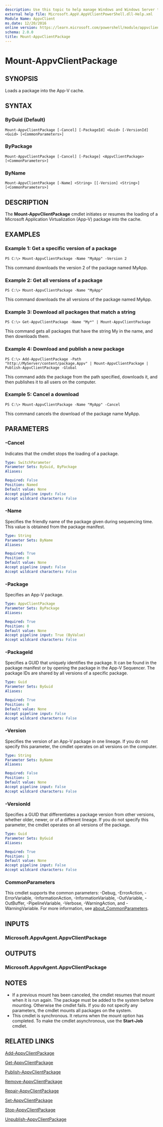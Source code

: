 ```yaml
---
description: Use this topic to help manage Windows and Windows Server technologies with Windows PowerShell.
external help file: Microsoft.AppV.AppVClientPowerShell.dll-Help.xml
Module Name: AppvClient
ms.date: 12/20/2016
online version: https://learn.microsoft.com/powershell/module/appvclient/mount-appvclientpackage?view=windowsserver2016-ps&wt.mc_id=ps-gethelp
schema: 2.0.0
title: Mount-AppvClientPackage
---
```


# Mount-AppvClientPackage

## SYNOPSIS
Loads a package into the App-V cache.

## SYNTAX

### ByGuid (Default)
```
Mount-AppvClientPackage [-Cancel] [-PackageId] <Guid> [-VersionId] <Guid> [<CommonParameters>]
```

### ByPackage
```
Mount-AppvClientPackage [-Cancel] [-Package] <AppvClientPackage> [<CommonParameters>]
```

### ByName
```
Mount-AppvClientPackage [-Name] <String> [[-Version] <String>] [<CommonParameters>]
```

## DESCRIPTION
The **Mount-AppvClientPackage** cmdlet initiates or resumes the loading of a Microsoft Application Virtualization (App-V) package into the cache.

## EXAMPLES

### Example 1: Get a specific version of a package
```
PS C:\> Mount-AppvClientPackage -Name "MyApp" -Version 2
```

This command downloads the version 2 of the package named MyApp.

### Example 2: Get all versions of a package
```
PS C:\> Mount-AppvClientPackage -Name "MyApp"
```

This command downloads the all versions of the package named MyApp.

### Example 3: Download all packages that match a string
```
PS C:\> Get-AppvClientPackage -Name "My*" | Mount-AppvClientPackage
```

This command gets all packages that have the string My in the name, and then downloads them.

### Example 4: Download and publish a new package
```
PS C:\> Add-AppvClientPackage -Path "http://MyServer/content/package.Appv" | Mount-AppvClientPackage | Publish-AppvClientPackage -Global
```

This command adds the package from the path specified, downloads it, and then publishes it to all users on the computer.

### Example 5: Cancel a download
```
PS C:\> Mount-AppvClientPackage -Name "MyApp" -Cancel
```

This command cancels the download of the package name MyApp.

## PARAMETERS

### -Cancel
Indicates that the cmdlet stops the loading of a package.

```yaml
Type: SwitchParameter
Parameter Sets: ByGuid, ByPackage
Aliases: 

Required: False
Position: Named
Default value: None
Accept pipeline input: False
Accept wildcard characters: False
```

### -Name
Specifies the friendly name of the package given during sequencing time.
This value is obtained from the package manifest.

```yaml
Type: String
Parameter Sets: ByName
Aliases: 

Required: True
Position: 0
Default value: None
Accept pipeline input: False
Accept wildcard characters: False
```

### -Package
Specifies an App-V package.

```yaml
Type: AppvClientPackage
Parameter Sets: ByPackage
Aliases: 

Required: True
Position: 0
Default value: None
Accept pipeline input: True (ByValue)
Accept wildcard characters: False
```

### -PackageId
Specifies a GUID that uniquely identifies the package.
It can be found in the package manifest or by opening the package in the App-V Sequencer.
The package IDs are shared by all versions of a specific package.

```yaml
Type: Guid
Parameter Sets: ByGuid
Aliases: 

Required: True
Position: 0
Default value: None
Accept pipeline input: False
Accept wildcard characters: False
```

### -Version
Specifies the version of an App-V package in one lineage.
If you do not specify this parameter, the cmdlet operates on all versions on the computer.

```yaml
Type: String
Parameter Sets: ByName
Aliases: 

Required: False
Position: 1
Default value: None
Accept pipeline input: False
Accept wildcard characters: False
```

### -VersionId
Specifies a GUID that differentiates a package version from other versions, whether older, newer, or of a different lineage.
If you do not specify this parameter, the cmdlet operates on all versions of the package.

```yaml
Type: Guid
Parameter Sets: ByGuid
Aliases: 

Required: True
Position: 1
Default value: None
Accept pipeline input: False
Accept wildcard characters: False
```

### CommonParameters
This cmdlet supports the common parameters: -Debug, -ErrorAction, -ErrorVariable, -InformationAction, -InformationVariable, -OutVariable, -OutBuffer, -PipelineVariable, -Verbose, -WarningAction, and -WarningVariable. For more information, see [about_CommonParameters](https://go.microsoft.com/fwlink/?LinkID=113216).

## INPUTS

### Microsoft.AppvAgent.AppvClientPackage

## OUTPUTS

### Microsoft.AppvAgent.AppvClientPackage

## NOTES
* If a previous mount has been canceled, the cmdlet resumes that mount when it is run again. The package must be added to the system before mounting. Otherwise the cmdlet fails. If you do not specify any parameters, the cmdlet mounts all packages on the system.
* This cmdlet is synchronous. It returns when the mount option has completed. To make the cmdlet asynchronous, use the **Start-Job** cmdlet.

## RELATED LINKS

[Add-AppvClientPackage](./Add-AppvClientPackage.md)

[Get-AppvClientPackage](./Get-AppvClientPackage.md)

[Publish-AppvClientPackage](./Publish-AppvClientPackage.md)

[Remove-AppvClientPackage](./Remove-AppvClientPackage.md)

[Repair-AppvClientPackage](./Repair-AppvClientPackage.md)

[Set-AppvClientPackage](./Set-AppvClientPackage.md)

[Stop-AppvClientPackage](./Stop-AppvClientPackage.md)

[Unpublish-AppvClientPackage](./Unpublish-AppvClientPackage.md)

